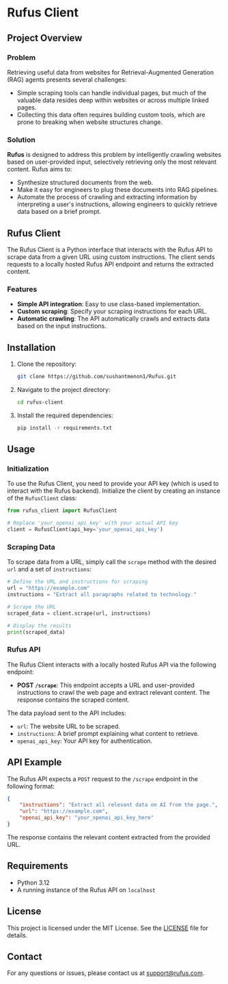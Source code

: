 # Rufus Client

## Project Overview

### Problem

Retrieving useful data from websites for Retrieval-Augmented Generation (RAG) agents presents several challenges:
- Simple scraping tools can handle individual pages, but much of the valuable data resides deep within websites or across multiple linked pages.
- Collecting this data often requires building custom tools, which are prone to breaking when website structures change.

### Solution

**Rufus** is designed to address this problem by intelligently crawling websites based on user-provided input, selectively retrieving only the most relevant content. Rufus aims to:
- Synthesize structured documents from the web.
- Make it easy for engineers to plug these documents into RAG pipelines.
- Automate the process of crawling and extracting information by interpreting a user's instructions, allowing engineers to quickly retrieve data based on a brief prompt.

## Rufus Client

The Rufus Client is a Python interface that interacts with the Rufus API to scrape data from a given URL using custom instructions. The client sends requests to a locally hosted Rufus API endpoint and returns the extracted content.

### Features
- **Simple API integration**: Easy to use class-based implementation.
- **Custom scraping**: Specify your scraping instructions for each URL.
- **Automatic crawling**: The API automatically crawls and extracts data based on the input instructions.

## Installation

1. Clone the repository:
   ```bash
   git clone https://github.com/sushantmenon1/Rufus.git
   ```
2. Navigate to the project directory:
   ```bash
   cd rufus-client
   ```
3. Install the required dependencies:
   ```bash
   pip install -r requirements.txt
   ```

## Usage

### Initialization

To use the Rufus Client, you need to provide your API key (which is used to interact with the Rufus backend). Initialize the client by creating an instance of the `RufusClient` class:

```python
from rufus_client import RufusClient

# Replace 'your_openai_api_key' with your actual API key
client = RufusClient(api_key='your_openai_api_key')
```

### Scraping Data

To scrape data from a URL, simply call the `scrape` method with the desired `url` and a set of `instructions`:

```python
# Define the URL and instructions for scraping
url = "https://example.com"
instructions = "Extract all paragraphs related to technology."

# Scrape the URL
scraped_data = client.scrape(url, instructions)

# Display the results
print(scraped_data)
```

### Rufus API

The Rufus Client interacts with a locally hosted Rufus API via the following endpoint:
- **POST `/scrape`**: This endpoint accepts a URL and user-provided instructions to crawl the web page and extract relevant content. The response contains the scraped content.

The data payload sent to the API includes:
- `url`: The website URL to be scraped.
- `instructions`: A brief prompt explaining what content to retrieve.
- `openai_api_key`: Your API key for authentication.

## API Example

The Rufus API expects a `POST` request to the `/scrape` endpoint in the following format:

```json
{
    "instructions": "Extract all relevant data on AI from the page.",
    "url": "https://example.com",
    "openai_api_key": "your_openai_api_key_here"
}
```

The response contains the relevant content extracted from the provided URL.

## Requirements

- Python 3.12
- A running instance of the Rufus API on `localhost`

## License

This project is licensed under the MIT License. See the [LICENSE](LICENSE) file for details.

## Contact

For any questions or issues, please contact us at support@rufus.com.
